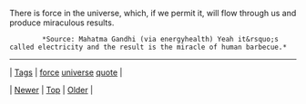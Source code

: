 <!--
title: There is force in the universe, which, if we permit it, will flow through us and produce miraculous results.
date: 2020-06-28T15:27:00.191Z
tags: force, universe, quote
-->




There is force in the universe, which, if we permit it, will flow through us and produce miraculous results.

            *Source: Mahatma Gandhi (via energyhealth) Yeah it&rsquo;s called electricity and the result is the miracle of human barbecue.*

<!--BOTTOM-POST-NAVIGATION-->
---

| [Tags](tags.md) | [force](tag-force.md) [universe](tag-universe.md) [quote](tag-quote.md) |

| [Newer](67949037526.md) | [Top](index.md) | [Older](68058529566.md) |